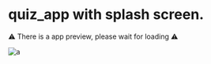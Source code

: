 # quiz_app with splash screen.

⚠️ There is a app preview, please wait for loading ⚠️

![a](https://user-images.githubusercontent.com/105821762/177370852-69183d79-75e4-4b87-9dcc-9deac9ecb171.gif)
